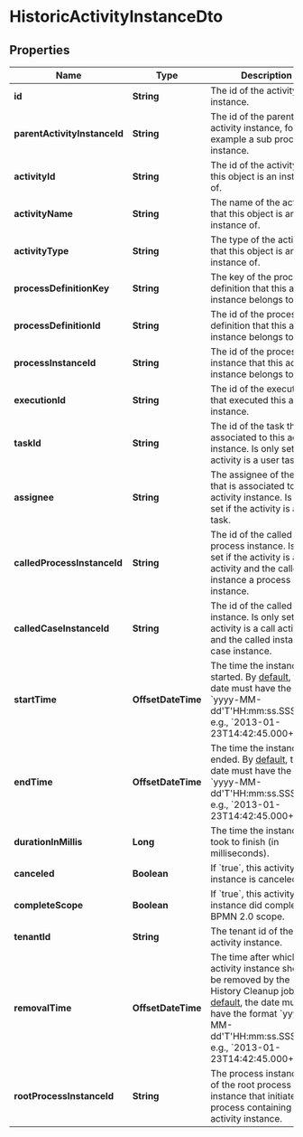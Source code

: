 

# HistoricActivityInstanceDto


## Properties

Name | Type | Description | Notes
------------ | ------------- | ------------- | -------------
**id** | **String** | The id of the activity instance. |  [optional]
**parentActivityInstanceId** | **String** | The id of the parent activity instance, for example a sub process instance. |  [optional]
**activityId** | **String** | The id of the activity that this object is an instance of. |  [optional]
**activityName** | **String** | The name of the activity that this object is an instance of. |  [optional]
**activityType** | **String** | The type of the activity that this object is an instance of. |  [optional]
**processDefinitionKey** | **String** | The key of the process definition that this activity instance belongs to. |  [optional]
**processDefinitionId** | **String** | The id of the process definition that this activity instance belongs to. |  [optional]
**processInstanceId** | **String** | The id of the process instance that this activity instance belongs to. |  [optional]
**executionId** | **String** | The id of the execution that executed this activity instance. |  [optional]
**taskId** | **String** | The id of the task that is associated to this activity instance. Is only set if the activity is a user task. |  [optional]
**assignee** | **String** | The assignee of the task that is associated to this activity instance. Is only set if the activity is a user task. |  [optional]
**calledProcessInstanceId** | **String** | The id of the called process instance. Is only set if the activity is a call activity and the called instance a process instance. |  [optional]
**calledCaseInstanceId** | **String** | The id of the called case instance. Is only set if the activity is a call activity and the called instance a case instance. |  [optional]
**startTime** | **OffsetDateTime** | The time the instance was started. By [default](https://docs.camunda.org/manual/7.16/reference/rest/overview/date-format/), the date must have the format &#x60;yyyy-MM-dd&#39;T&#39;HH:mm:ss.SSSZ&#x60;, e.g., &#x60;2013-01-23T14:42:45.000+0200&#x60;. |  [optional]
**endTime** | **OffsetDateTime** | The time the instance ended. By [default](https://docs.camunda.org/manual/7.16/reference/rest/overview/date-format/), the date must have the format &#x60;yyyy-MM-dd&#39;T&#39;HH:mm:ss.SSSZ&#x60;, e.g., &#x60;2013-01-23T14:42:45.000+0200&#x60;. |  [optional]
**durationInMillis** | **Long** | The time the instance took to finish (in milliseconds). |  [optional]
**canceled** | **Boolean** | If &#x60;true&#x60;, this activity instance is canceled. |  [optional]
**completeScope** | **Boolean** | If &#x60;true&#x60;, this activity instance did complete a BPMN 2.0 scope. |  [optional]
**tenantId** | **String** | The tenant id of the activity instance. |  [optional]
**removalTime** | **OffsetDateTime** | The time after which the activity instance should be removed by the History Cleanup job. By [default](https://docs.camunda.org/manual/7.16/reference/rest/overview/date-format/), the date must have the format &#x60;yyyy-MM-dd&#39;T&#39;HH:mm:ss.SSSZ&#x60;, e.g., &#x60;2013-01-23T14:42:45.000+0200&#x60;. |  [optional]
**rootProcessInstanceId** | **String** | The process instance id of the root process instance that initiated the process containing this activity instance. |  [optional]




